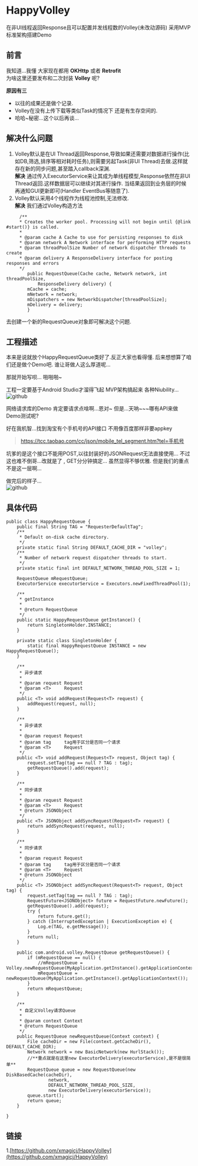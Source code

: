 # HappyVolley
在非UI线程返回Response且可以配置并发线程数的Volley(未改动源码)
采用MVP标准架构搭建Demo

## 前言
我知道...我懂
大家现在都用 **OKHttp** 或者 **Retrofit** <br />
为啥这里还要发布和二次封装 **Volley** 呢?

**原因有三**
- 以往的成果还是做个记录.
- Volley在没有上传下载等类似Task的情况下 还是有生存空间的.
- 哈哈~秘密...这个以后再谈...

## 解决什么问题
1. Volley默认是在UI Thread返回Response,导致如果还需要对数据进行操作(比如DB,筛选,排序等相对耗时任务),则需要另起Task(非UI Thread)去做.这样就存在新的同步问题,甚至踏入callback深渊.<br />
**解决**
通过传入ExecutorService来让其成为单线程模型,Response依然在非UI Thread返回.这样数据层可以继续对其进行操作.
当结果返回到业务层的时候 再通知GUI更新即可(Handler EventBus等随意了).
2. Volley默认采用4个线程作为线程池控制,无法修改.<br />
**解决**
我们通过Volley构造方法<br />
```
     /**
     * Creates the worker pool. Processing will not begin until {@link #start()} is called.
     *
     * @param cache A Cache to use for persisting responses to disk
     * @param network A Network interface for performing HTTP requests
     * @param threadPoolSize Number of network dispatcher threads to create
     * @param delivery A ResponseDelivery interface for posting responses and errors
     */
        public RequestQueue(Cache cache, Network network, int threadPoolSize,
            ResponseDelivery delivery) {
        mCache = cache;
        mNetwork = network;
        mDispatchers = new NetworkDispatcher[threadPoolSize];
        mDelivery = delivery;
        }
```
去创建一个新的RequestQueue对象即可解决这个问题.

## 工程描述
本来是说就放个HappyRequestQueue类好了.反正大家也看得懂.
后来想想算了咱们还是做个Demo吧.
谁让哥做人这么厚道呢...

那就开始写呗...
啪啪啪~

工程一定要基于Android Studio才溜得飞起
MVP架构搞起来 各种Niubility... <br />
![github](https://github.com/xmagicj/HappyVolley/blob/master/happy_volley_mvp.png "happy_volley_mvp")  

网络请求库的Demo 肯定要请求点啥啊...恩对~
但是...天呐~~~哪有API来做Demo测试呢?

好在我机智...找到淘宝有个手机号的API接口 不用像百度那样非要appkey
> https://tcc.taobao.com/cc/json/mobile_tel_segment.htm?tel=手机号 <br />

坑爹的是这个接口不能用POST,以往封装好的JSONRequest无法直接使用...
不过这也难不倒哥...改就是了 , GET分分钟搞定...
虽然显得不够优雅.
但是我们的重点不是这一层啊...

做完后的样子...<br />
![github](https://github.com/xmagicj/HappyVolley/blob/master/happy_volley.png "happy_volley")  


## 具体代码
```
public class HappyRequestQueue {
    public final String TAG = "RequesterDefaultTag";
    /**
     * Default on-disk cache directory.
     */
    private static final String DEFAULT_CACHE_DIR = "volley";
    /**
     * Number of network request dispatcher threads to start.
     */
    private static final int DEFAULT_NETWORK_THREAD_POOL_SIZE = 1;

    RequestQueue mRequestQueue;
    ExecutorService executorService = Executors.newFixedThreadPool(1);

    /**
     * getInstance
     *
     * @return RequestQueue
     */
    public static HappyRequestQueue getInstance() {
        return SingletonHolder.INSTANCE;
    }

    private static class SingletonHolder {
        static final HappyRequestQueue INSTANCE = new HappyRequestQueue();
    }

    /**
     * 异步请求
     *
     * @param request Request
     * @param <T>     Request
     */
    public <T> void addRequest(Request<T> request) {
        addRequest(request, null);
    }

    /**
     * 异步请求
     *
     * @param request Request
     * @param tag     tag用于区分是否同一个请求
     * @param <T>     Request
     */
    public <T> void addRequest(Request<T> request, Object tag) {
        request.setTag(tag == null ? TAG : tag);
        getRequestQueue().add(request);
    }

    /**
     * 同步请求
     *
     * @param request Request
     * @param <T>     Request
     * @return JSONObject
     */
    public <T> JSONObject addSyncRequest(Request<T> request) {
        return addSyncRequest(request, null);
    }

    /**
     * 同步请求
     *
     * @param request Request
     * @param tag     tag用于区分是否同一个请求
     * @param <T>     Request
     * @return JSONObject
     */
    public <T> JSONObject addSyncRequest(Request<T> request, Object tag) {
        request.setTag(tag == null ? TAG : tag);
        RequestFuture<JSONObject> future = RequestFuture.newFuture();
        getRequestQueue().add(request);
        try {
            return future.get();
        } catch (InterruptedException | ExecutionException e) {
            Log.e(TAG, e.getMessage());
        }
        return null;
    }

    public com.android.volley.RequestQueue getRequestQueue() {
        if (mRequestQueue == null) {
            //mRequestQueue = Volley.newRequestQueue(MyApplication.getInstance().getApplicationContext());
            mRequestQueue = newRequestQueue(MyApplication.getInstance().getApplicationContext());
        }
        return mRequestQueue;
    }

    /**
     * 自定义Volley请求Queue
     *
     * @param context Context
     * @return RequestQueue
     */
    public RequestQueue newRequestQueue(Context context) {
        File cacheDir = new File(context.getCacheDir(), DEFAULT_CACHE_DIR);
        Network network = new BasicNetwork(new HurlStack());
        //**重点就是在这里new ExecutorDelivery(executorService),是不是很简单**
        RequestQueue queue = new RequestQueue(new DiskBasedCache(cacheDir),
                network,
                DEFAULT_NETWORK_THREAD_POOL_SIZE,
                new ExecutorDelivery(executorService));
        queue.start();
        return queue;
    }

}

```

链接
-----------------------------------
1.[https://github.com/xmagicj/HappyVolley](https://github.com/xmagicj/HappyVolley)<br />
